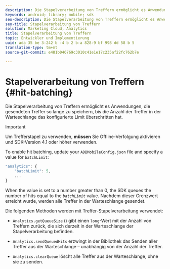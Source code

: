 ```yaml
---
description: Die Stapelverarbeitung von Treffern ermöglicht es Anwendungen, die gesendeten Treffer so lange zu speichern, bis die Anzahl der Treffer in der Warteschlange das konfigurierte Limit überschritten hat.
keywords: android; library; mobile; sdk
seo-description: Die Stapelverarbeitung von Treffern ermöglicht es Anwendungen, die gesendeten Treffer so lange zu speichern, bis die Anzahl der Treffer in der Warteschlange das konfigurierte Limit überschritten hat.
seo-title: Stapelverarbeitung von Treffern
solution: Marketing Cloud, Analytics
title: Stapelverarbeitung von Treffern
topic: Entwickler und Implementierung
uuid: ada 35 be 3-242 b -4 b 2 b-a 828-9 bf 998 dd 58 b 5
translation-type: tm+mt
source-git-commit: e481b046769c3010c41e1e17c235af22fc762b7e

---
```



# Stapelverarbeitung von Treffern {#hit-batching}

Die Stapelverarbeitung von Treffern ermöglicht es Anwendungen, die gesendeten Treffer so lange zu speichern, bis die Anzahl der Treffer in der Warteschlange das konfigurierte Limit überschritten hat.

>[!IMPORTANT]
>
>Um Trefferstapel zu verwenden, **müssen** Sie Offline-Verfolgung aktivieren und SDK-Version 4.1 oder höher verwenden.

To enable hit batching, update your `ADBMobileConfig.json` file and specify a value for `batchLimit`:

```js
"analytics": {
    "batchLimit": 5,
    ...
}
```

When the value is set to a number greater than 0, the SDK queues the number of hits equal to the *`batchLimit`* value. Nachdem dieser Grenzwert erreicht wurde, werden alle Treffer in der Warteschlange gesendet.

Die folgenden Methoden werden mit Treffer-Stapelverarbeitung verwendet:

* `Analytics.getQueueSize` () gibt einen `long`-Wert mit der Anzahl von Treffern zurück, die sich derzeit in der Warteschlange der Stapelverarbeitung befinden.

* `Analytics.sendQueuedHits` erzwingt in der Bibliothek das Senden aller Treffer aus der Warteschlange – unabhängig von der Anzahl der Treffer.
* `Analytics.clearQueue` löscht alle Treffer aus der Warteschlange, ohne sie zu senden.
